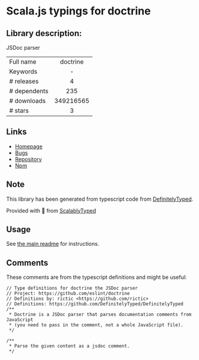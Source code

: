 
# Scala.js typings for doctrine


## Library description:
JSDoc parser

|                    |                 |
| ------------------ | :-------------: |
| Full name          | doctrine |
| Keywords           | - |
| # releases         | 4 |
| # dependents       | 235 |
| # downloads        | 349216565 |
| # stars            | 3 |

## Links
- [Homepage](https://github.com/eslint/doctrine)
- [Bugs](https://github.com/eslint/doctrine/issues)
- [Repository](https://github.com/eslint/doctrine)
- [Npm](https://www.npmjs.com/package/doctrine)
    


## Note
This library has been generated from typescript code from [DefinitelyTyped](https://definitelytyped.org).

Provided with :purple_heart: from [ScalablyTyped](https://github.com/oyvindberg/ScalablyTyped)

## Usage
See [the main readme](../../readme.md) for instructions.

## Comments

These comments are from the typescript definitions and might be useful:
```
// Type definitions for doctrine the JSDoc parser
// Project: https://github.com/eslint/doctrine
// Definitions by: rictic <https://github.com/rictic>
// Definitions: https://github.com/DefinitelyTyped/DefinitelyTyped
/**
 * Doctrine is a JSDoc parser that parses documentation comments from JavaScript
 * (you need to pass in the comment, not a whole JavaScript file).
 */

/**
 * Parse the given content as a jsdoc comment.
 */

```

